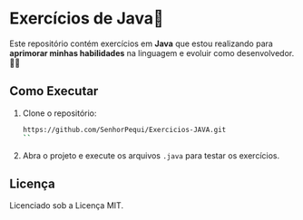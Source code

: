 # Exercícios de Java📑

Este repositório contém exercícios em **Java** que estou realizando para **aprimorar minhas habilidades** na linguagem e evoluir como desenvolvedor.👨‍💻

## Como Executar

1. Clone o repositório:
    ```bash
   https://github.com/SenhorPequi/Exercicios-JAVA.git
    ``
2. Abra o projeto e execute os arquivos `.java` para testar os exercícios.

## Licença

Licenciado sob a Licença MIT.
